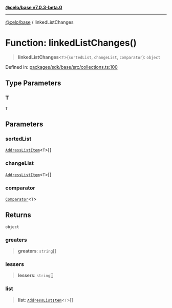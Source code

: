 [**@celo/base v7.0.3-beta.0**](../README.md)

***

[@celo/base](../README.md) / linkedListChanges

# Function: linkedListChanges()

> **linkedListChanges**\<`T`\>(`sortedList`, `changeList`, `comparator`): `object`

Defined in: [packages/sdk/base/src/collections.ts:100](https://github.com/celo-org/developer-tooling/blob/master/packages/sdk/base/src/collections.ts#L100)

## Type Parameters

### T

`T`

## Parameters

### sortedList

[`AddressListItem`](../interfaces/AddressListItem.md)\<`T`\>[]

### changeList

[`AddressListItem`](../interfaces/AddressListItem.md)\<`T`\>[]

### comparator

[`Comparator`](../type-aliases/Comparator.md)\<`T`\>

## Returns

`object`

### greaters

> **greaters**: `string`[]

### lessers

> **lessers**: `string`[]

### list

> **list**: [`AddressListItem`](../interfaces/AddressListItem.md)\<`T`\>[]
